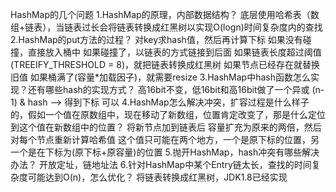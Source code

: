 HashMap的几个问题
1.HashMap的原理，内部数据结构？
    底层使用哈希表（数组+链表），当链表过长会将链表转换成红黑树以实现O(logn)时间复杂度内的查找
2.HashMap的put方法的过程？
    对key求hash值，然后再计算下标
    如果没有碰撞，直接放入桶中
    如果碰撞了，以链表的方式链接到后面
    如果链表长度超过阈值(TREEIFY_THRESHOLD = 8)，就把链表转换成红黑树
    如果节点已经存在就替换旧值
    如果桶满了(容量*加载因子)，就需要resize
3.HashMap中hash函数怎么实现？还有哪些hash的实现方式？
    高16bit不变，低16bit和高16bit做了一个异或
    (n-1) & hash --> 得到下标
    可以
4.HashMap怎么解决冲突，扩容过程是什么样子的，假如一个值在原数组中，现在移动了新数组，位置肯定改变了，那是什么定位
  到这个值在新数组中的位置？
    将新节点加到链表后
    容量扩充为原来的两倍，然后对每个节点重新计算哈希值
    这个值只可能在两个地方，一个是原下标的位置，另一个是在下标为(原下标+原容量)的位置
5.抛开HashMap，hash冲突有哪些解决办法？
    开放定址，链地址法
6.针对HashMap中某个Entry链太长，查找的时间复杂度可能达到O(n)，怎么优化？
    将链表转换成红黑树，JDK1.8已经实现